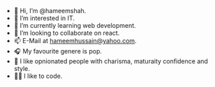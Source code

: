 - 👋 Hi, I’m @hameemshah.
- 👀 I’m interested in IT.
- 🌱 I’m currently learning web development.
- 💞️ I’m looking to collaborate on react.
- 📫 E-Mail at hameemhussain@yahoo.com.
- 🎧 My favourite genere is pop.
- 🫧 I like opnionated people with charisma, maturaity confidence and style.
- 👨‍💻 I like to code.
